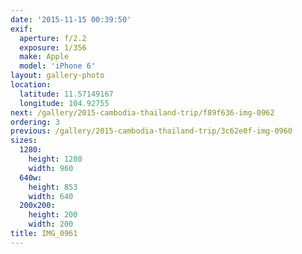 ```yaml
---
date: '2015-11-15 00:39:50'
exif:
  aperture: f/2.2
  exposure: 1/356
  make: Apple
  model: 'iPhone 6'
layout: gallery-photo
location:
  latitude: 11.57149167
  longitude: 104.92755
next: /gallery/2015-cambodia-thailand-trip/f89f636-img-0962
ordering: 3
previous: /gallery/2015-cambodia-thailand-trip/3c62e0f-img-0960
sizes:
  1280:
    height: 1280
    width: 960
  640w:
    height: 853
    width: 640
  200x200:
    height: 200
    width: 200
title: IMG_0961
---
```

